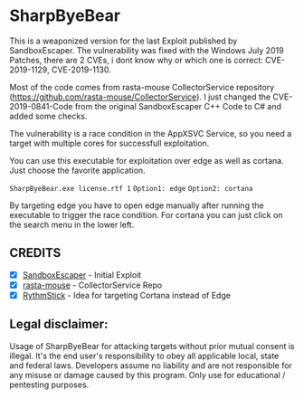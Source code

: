 # SharpByeBear

This is a weaponized version for the last Exploit published by SandboxEscaper. The vulnerability was fixed with the Windows July 2019 Patches, there are 2 CVEs, i dont know why or which one is correct: CVE-2019-1129, CVE-2019-1130.

Most of the code comes from rasta-mouse CollectorService repository (https://github.com/rasta-mouse/CollectorService). I just changed the CVE-2019-0841-Code from the original SandboxEscaper C++ Code to C# and added some checks.

The vulnerability is a race condition in the AppXSVC Service, so you need a target with multiple cores for successfull exploitation.

You can use this executable for exploitation over edge as well as cortana. Just choose the favorite application.

`SharpByeBear.exe license.rtf 1`
`Option1: edge`
`Option2: cortana`

By targeting edge you have to open edge manually after running the executable to trigger the race condition.
For cortana you can just click on the search menu in the lower left.

## CREDITS

- [X] [SandboxEscaper](https://github.com/SandboxEscaper) - Initial Exploit
- [X] [rasta-mouse](https://github.com/rasta-mouse/) - CollectorService Repo
- [X] [RythmStick](https://github.com/RythmStick) - Idea for targeting Cortana instead of Edge

## Legal disclaimer:
Usage of SharpByeBear for attacking targets without prior mutual consent is illegal. It's the end user's responsibility to obey all applicable local, state and federal laws. Developers assume no liability and are not responsible for any misuse or damage caused by this program. Only use for educational / pentesting purposes.
